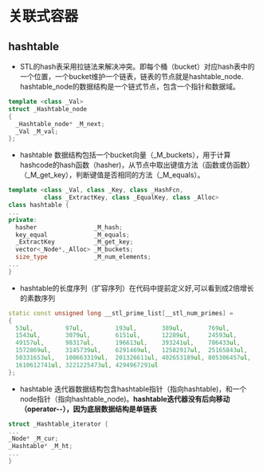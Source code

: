 # 关联式容器

## hashtable
- STL的hash表采用拉链法来解决冲突。即每个桶（bucket）对应hash表中的一个位置，一个bucket维护一个链表，链表的节点就是hashtable_node. hashtable_node的数据结构是一个链式节点，包含一个指针和数据域。
```c++
template <class _Val>
struct _Hashtable_node
{
  _Hashtable_node* _M_next;
  _Val _M_val;
};  
```
- hashtable 数据结构包括一个bucket向量（_M_buckets），用于计算hashcode的hash函数（hasher)，从节点中取出键值方法（函数或仿函数）（_M_get_key），判断键值是否相同的方法（_M_equals）。
```c++
template <class _Val, class _Key, class _HashFcn,
          class _ExtractKey, class _EqualKey, class _Alloc>
class hashtable {
...
private:
  hasher                _M_hash;
  key_equal             _M_equals;
  _ExtractKey           _M_get_key;
  vector<_Node*,_Alloc> _M_buckets;
  size_type             _M_num_elements;
...
}
```
- hashtable的长度序列（扩容序列）在代码中提前定义好,可以看到成2倍增长的素数序列
```c++
static const unsigned long __stl_prime_list[__stl_num_primes] =
{
  53ul,         97ul,         193ul,       389ul,       769ul,
  1543ul,       3079ul,       6151ul,      12289ul,     24593ul,
  49157ul,      98317ul,      196613ul,    393241ul,    786433ul,
  1572869ul,    3145739ul,    6291469ul,   12582917ul,  25165843ul,
  50331653ul,   100663319ul,  201326611ul, 402653189ul, 805306457ul, 
  1610612741ul, 3221225473ul, 4294967291ul
};
```
- hashtable 迭代器数据结构包含hashtable指针（指向hashtable)，和一个node指针（指向hashtable_node)。**hashtable迭代器没有后向移动（operator--），因为底层数据结构是单链表**
```c++
struct _Hashtable_iterator {
...
_Node* _M_cur;
_Hashtable* _M_ht;
...
}
```
